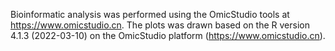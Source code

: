 Bioinformatic analysis was performed using the OmicStudio tools at https://www.omicstudio.cn. The plots was drawn based on the R version 4.1.3 (2022-03-10) on the OmicStudio platform (https://www.omicstudio.cn).
